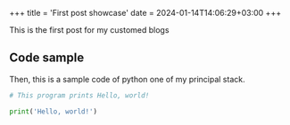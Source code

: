 +++
title = 'First post showcase'
date = 2024-01-14T14:06:29+03:00
+++

This is the first post for my customed blogs

<!--more-->

## Code sample

Then, this is a sample code of python one of my principal stack.

```python
# This program prints Hello, world!

print('Hello, world!')
```
